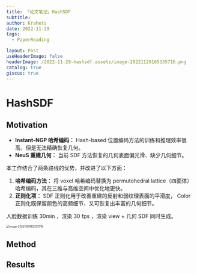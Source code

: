 ```yaml
---
title: 「论文笔记」HashSDF
subtitle: 
author: Krahets
date: 2022-11-29
tags: 
  - PaperReading

layout: Post
useHeaderImage: false
headerImage: /2022-11-29-hashsdf.assets/image-20221129165335716.png
catalog: true
giscus: true
---
```


# HashSDF

## Motivation

- **Instant-NGP 哈希编码：** Hash-based 位置编码方法的训练和推理效率很高，但是无法精确恢复几何。
- **NeuS 重建几何：** 当前 SDF 方法恢复的几何表面偏光滑、缺少几何细节。

本工作结合了两条路线的优势，并改进了以下方面：

1. **哈希编码方法：** 将 voxel 哈希编码替换为 permutohedral lattice（四面体）哈希编码，其在三维与高维空间中优化地更快。
2. **正则化项：** SDF 正则化用于改善重建的反射和弱纹理表面的平滑度， Color 正则化既保留颜色的高频细节、又可恢复出丰富的几何细节。

人脸数据训练 30min ，渲染 30 fps ，渲染 view + 几何 SDF 同时生成。

<img src="/2022-11-29-hashsdf.assets/image-20221129165335716.png" alt="image-20221129165335716" style="zoom:50%;" />

## Method



## Results
